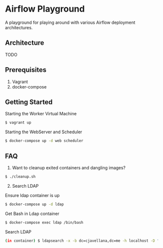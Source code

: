 # Airflow Playground
A playground for playing around with various Airflow deployment architectures.

## Architecture
TODO

## Prerequisites

1. Vagrant
2. docker-compose

## Getting Started

Starting the Worker Virtual Machine
```bash
$ vagrant up
``` 

Starting the WebServer and Scheduler
```bash
$ docker-compose up -d web scheduler
```
## FAQ

1. Want to cleanup exited containers and dangling images?

```bash
$ ./cleanup.sh
```

2. Search LDAP

Ensure ldap container is up
```bash
$ docker-compose up -d ldap
```

Get Bash in Ldap container
```bash
$ docker-compose exec ldap /bin/bash
```

Search LDAP
```bash
(in container) $ ldapsearch -x -b dc=cjavellana,dc=me -h localhost -D "cn=admin,dc=cjavellana,dc=me" -w secret
```
